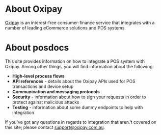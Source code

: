 <h1>About Oxipay</h1> 

<a href="https://oxipay.com.au/">Oxipay</a> is an interest-free consumer-finance service that integrates with a number of leading eCommerce solutions and POS systems.

<h1>About posdocs</h1>

This site provides information on how to integrate a POS system with Oxipay. Among other things, you will find information about the following:

* **High-level process flows**
* **API references** - details about the Oxipay APIs used for POS transactions and device setup
* **Communication and messaging protocols**
* **Security** - information about how to sign your requests in order to protect against malicious attacks
* **Testing** - information about some dummy endpoints to help with integration

If you've got any questions in regards to integration that aren.'t covered on this site; please contact <a href="mailto:support@oxipay.com.au">support@oxipay.com.au</a>.

